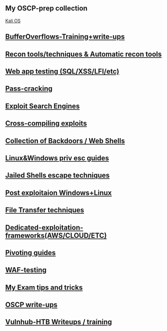 ## My OSCP-prep collection

 [Kali OS](https://github.com/Eva-Prokofiev/OSCP-prep/blob/master/Kali-Env)
 
[BufferOverflows-Training+write-ups](https://www.google.com)
--
[Recon tools/techniques & Automatic recon tools](https://www.google.com)
--
[Web app testing (SQL/XSS/LFI/etc)](https://www.google.com)
--
[Pass-cracking](https://www.google.com)
--
[Exploit Search Engines](https://www.google.com)
--
[Cross-compiling exploits](https://www.google.com)
--
[Collection of Backdoors / Web Shells](https://www.google.com)
--
[Linux&Windows priv esc guides](https://www.google.com)
--
[Jailed Shells escape techniques](https://www.google.com)
--
[Post exploitaion Windows+Linux](https://www.google.com)
--
[File Transfer techniques](https://www.google.com)
-- 
[Dedicated-exploitation-frameworks(AWS/CLOUD/ETC)](https://www.google.com)
--
[Pivoting guides](https://www.google.com)
--
[WAF-testing](https://www.google.com)
-- 
[My Exam tips and tricks](https://www.google.com)
--
[OSCP write-ups](https://www.google.com)
--
[Vulnhub-HTB Writeups / training](https://www.google.com)
--
